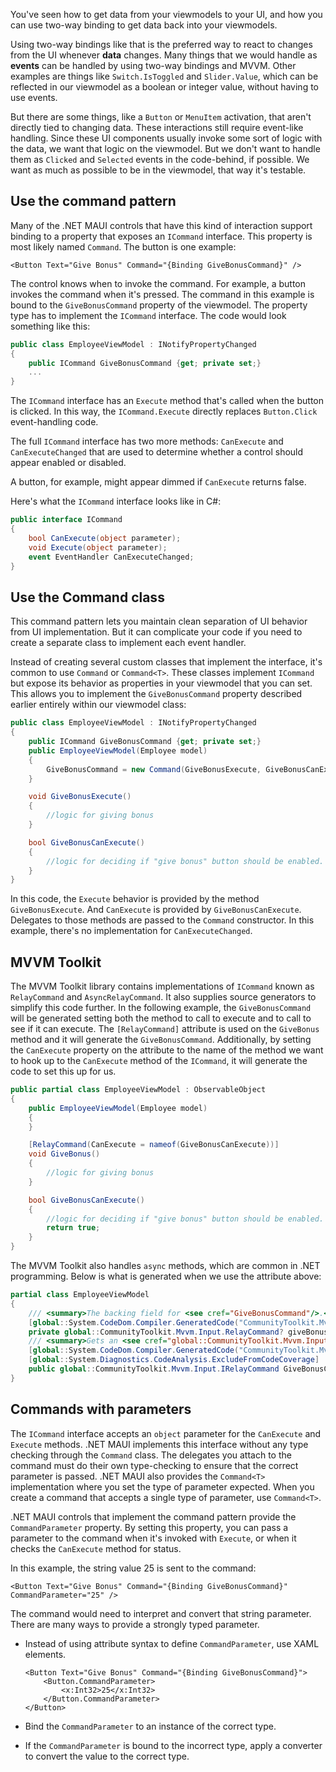 You've seen how to get data from your viewmodels to your UI, and how you can use two-way binding to get data back into your viewmodels.

Using two-way bindings like that is the preferred way to react to changes from the UI whenever **data** changes. Many things that we would handle as **events** can be handled by using two-way bindings and MVVM. Other examples are things like `Switch.IsToggled` and `Slider.Value`, which can be reflected in our viewmodel as a boolean or integer value, without having to use events.

But there are some things, like a `Button` or `MenuItem` activation, that aren't directly tied to changing data. These interactions still require event-like handling. Since these UI components usually invoke some sort of logic with the data, we want that logic on the viewmodel. But we don't want to handle them as `Clicked` and `Selected` events in the code-behind, if possible. We want as much as possible to be in the viewmodel, that way it's testable.

## Use the command pattern

Many of the .NET MAUI controls that have this kind of interaction support binding to a property that exposes an `ICommand` interface. This property is most likely named `Command`. The button is one example:

```xaml
<Button Text="Give Bonus" Command="{Binding GiveBonusCommand}" />
```

The control knows when to invoke the command. For example, a button invokes the command when it's pressed. The command in this example is bound to the `GiveBonusCommand` property of the viewmodel. The property type has to implement the `ICommand` interface. The code would look something like this:

```csharp
public class EmployeeViewModel : INotifyPropertyChanged
{
    public ICommand GiveBonusCommand {get; private set;}
    ...
}
```

The `ICommand` interface has an `Execute` method that's called when the button is clicked. In this way, the `ICommand.Execute` directly replaces `Button.Click` event-handling code.

The full `ICommand` interface has two more methods: `CanExecute` and `CanExecuteChanged` that are used to determine whether a control should appear enabled or disabled.

A button, for example, might appear dimmed if `CanExecute` returns false.

Here's what the `ICommand` interface looks like in C#:

```csharp
public interface ICommand
{
    bool CanExecute(object parameter);
    void Execute(object parameter);
    event EventHandler CanExecuteChanged;
}
```

## Use the Command class

This command pattern lets you maintain clean separation of UI behavior from UI implementation. But it can complicate your code if you need to create a separate class to implement each event handler.

Instead of creating several custom classes that implement the interface, it's common to use `Command` or `Command<T>`. These classes implement `ICommand` but expose its behavior as properties in your viewmodel that you can set. This allows you to implement the `GiveBonusCommand` property described earlier entirely within our viewmodel class:

```csharp
public class EmployeeViewModel : INotifyPropertyChanged
{
    public ICommand GiveBonusCommand {get; private set;}
    public EmployeeViewModel(Employee model)
    {
        GiveBonusCommand = new Command(GiveBonusExecute, GiveBonusCanExecute)
    }

    void GiveBonusExecute()
    {
        //logic for giving bonus
    }

    bool GiveBonusCanExecute()
    {
        //logic for deciding if "give bonus" button should be enabled.
    }
}
```

In this code, the `Execute` behavior is provided by the method `GiveBonusExecute`. And `CanExecute` is provided by `GiveBonusCanExecute`. Delegates to those methods are passed to the `Command` constructor. In this example, there's no implementation for `CanExecuteChanged`.

## MVVM Toolkit

The MVVM Toolkit library contains implementations of `ICommand` known as `RelayCommand` and `AsyncRelayCommand`. It also supplies source generators to simplify this code further. In the following example, the `GiveBonusCommand` will be generated setting both the method to call to execute and to call to see if it can execute. The `[RelayCommand]` attribute is used on the `GiveBonus` method and it will generate the `GiveBonusCommand`. Additionally, by setting the `CanExecute` property on the attribute to the name of the method we want to hook up to the `CanExecute` method of the `ICommand`, it will generate the code to set this up for us.

```csharp
public partial class EmployeeViewModel : ObservableObject
{
    public EmployeeViewModel(Employee model)
    {
    }

    [RelayCommand(CanExecute = nameof(GiveBonusCanExecute))]
    void GiveBonus()
    {
        //logic for giving bonus
    }

    bool GiveBonusCanExecute()
    {
        //logic for deciding if "give bonus" button should be enabled.
        return true;
    }
}
```

The MVVM Toolkit also handles `async` methods, which are common in .NET programming.
Below is what is generated when we use the attribute above:

```csharp
partial class EmployeeViewModel
{
    /// <summary>The backing field for <see cref="GiveBonusCommand"/>.</summary>
    [global::System.CodeDom.Compiler.GeneratedCode("CommunityToolkit.Mvvm.SourceGenerators.RelayCommandGenerator", "8.4.0.0")]
    private global::CommunityToolkit.Mvvm.Input.RelayCommand? giveBonusCommand;
    /// <summary>Gets an <see cref="global::CommunityToolkit.Mvvm.Input.IRelayCommand"/> instance wrapping <see cref="GiveBonus"/>.</summary>
    [global::System.CodeDom.Compiler.GeneratedCode("CommunityToolkit.Mvvm.SourceGenerators.RelayCommandGenerator", "8.4.0.0")]
    [global::System.Diagnostics.CodeAnalysis.ExcludeFromCodeCoverage]
    public global::CommunityToolkit.Mvvm.Input.IRelayCommand GiveBonusCommand => giveBonusCommand ??= new global::CommunityToolkit.Mvvm.Input.RelayCommand(new global::System.Action(GiveBonus), GiveBonusCanExecute);
}
```
## Commands with parameters

The `ICommand` interface accepts an `object` parameter for the `CanExecute` and `Execute` methods. .NET MAUI implements this interface without any type checking through the `Command` class. The delegates you attach to the command must do their own type-checking to ensure that the correct parameter is passed. .NET MAUI also provides the `Command<T>` implementation where you set the type of parameter expected. When you create a command that accepts a single type of parameter, use `Command<T>`.

.NET MAUI controls that implement the command pattern provide the `CommandParameter` property. By setting this property, you can pass a parameter to the command when it's invoked with `Execute`, or when it checks the `CanExecute` method for status.

In this example, the string value 25 is sent to the command:

```xaml
<Button Text="Give Bonus" Command="{Binding GiveBonusCommand}" CommandParameter="25" />
```

The command would need to interpret and convert that string parameter. There are many ways to provide a strongly typed parameter.

- Instead of using attribute syntax to define `CommandParameter`, use XAML elements.

  ```xaml
  <Button Text="Give Bonus" Command="{Binding GiveBonusCommand}">
      <Button.CommandParameter>
          <x:Int32>25</x:Int32>
      </Button.CommandParameter>
  </Button>
  ```

- Bind the `CommandParameter` to an instance of the correct type.

- If the `CommandParameter` is bound to the incorrect type, apply a converter to convert the value to the correct type.
